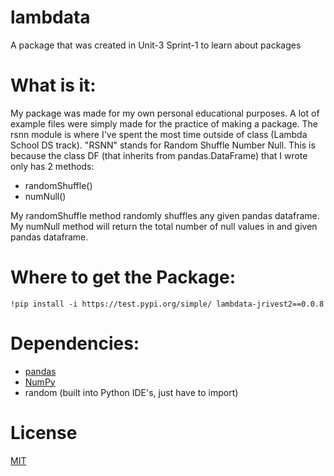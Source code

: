 # lambdata
A package that was created in Unit-3 Sprint-1 to learn about packages

# What is it:
My package was made for my own personal educational purposes. A lot of example files were simply made for the practice of making a package. The rsnn module is where I've spent the most time outside of class (Lambda School DS track). "RSNN" stands for Random Shuffle Number Null. This is because the class DF (that inherits from pandas.DataFrame) that I wrote only has 2 methods:
 - randomShuffle()
 - numNull()

My randomShuffle method randomly shuffles any given pandas dataframe. My numNull method will return the total number of null values in and given pandas dataframe.


# Where to get the Package:
`!pip install -i https://test.pypi.org/simple/ lambdata-jrivest2==0.0.8`


# Dependencies:
- [pandas](https://pandas.pydata.org/)
- [NumPy](https://www.numpy.org/)
- random (built into Python IDE's, just have to import)

# License
[MIT](https://github.com/jrivest2/lambdata/blob/main/LICENSE)
